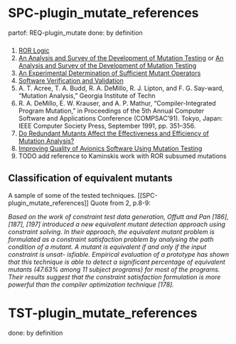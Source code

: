 # SPC-plugin_mutate_references
partof: REQ-plugin_mutate
done: by definition
###

1. [ROR Logic](https://cs.gmu.edu/~offutt/rsrch/papers/rorlogic-jss.pdf)
2. [An Analysis and Survey of the Development of Mutation Testing](http://crest.cs.ucl.ac.uk/fileadmin/crest/sebasepaper/JiaH10.pdf)
 or [An Analysis and Survey of the Development of Mutation Testing](http://www0.cs.ucl.ac.uk/staff/mharman/tse-mutation-survey.pdf)
3. [An Experimental Determination of Sufficient Mutant Operators](http://cse.unl.edu/~grother/papers/tosem96apr.pdf)
4. [Software Verification and Validation](http://www.inf.ed.ac.uk/teaching/courses/st/2016-17/Mutest.pdf)
5. A. T. Acree, T. A. Budd, R. A. DeMillo, R. J. Lipton, and F. G. Say-ward, “Mutation Analysis,” Georgia Institute of Techn
6. R. A. DeMillo, E. W. Krauser, and A. P. Mathur, “Compiler-Integrated Program Mutation,” in Proceedings of the 5th Annual Computer Software and Applications Conference (COMPSAC’91). Tokyo, Japan: IEEE Computer Society Press, September 1991, pp. 351–356.
7. [Do Redundant Mutants Affect the Effectiveness and Efficiency of Mutation Analysis?](https://pdfs.semanticscholar.org/750e/e5412dc6e85c5ef6cbbc5ba4e6ef299b92ad.pdf)
8. [Improving Quality of Avionics Software Using Mutation Testing](http://liu.diva-portal.org/smash/get/diva2:707336/FULLTEXT01.pdf)
9. TODO add reference to Kaminskis work with ROR subsumed mutations

## Classification of equivalent mutants

A sample of some of the tested techniques. [[SPC-plugin_mutate_references]]
Quote from 2, p.8-9:

*Based on the work of constraint test data generation, Offutt and Pan [186],
[187], [197] introduced a new equivalent mutant detection approach using
constraint solving. In their approach, the equivalent mutant problem is
formulated as a constraint satisfaction problem by analysing the path condition
of a mutant. A mutant is equivalent if and only if the input constraint is
unsat- isfiable. Empirical evaluation of a prototype has shown that this
technique is able to detect a significant percentage of equivalent mutants
(47.63% among 11 subject programs) for most of the programs. Their results
suggest that the constraint satisfaction formulation is more powerful than the
compiler optimization technique [178].*

# TST-plugin_mutate_references
done: by definition
###
